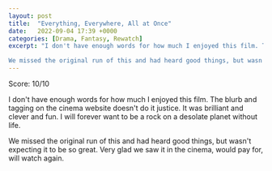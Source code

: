 ```yaml
---
layout: post
title:  "Everything, Everywhere, All at Once"
date:   2022-09-04 17:39 +0000
categories: [Drama, Fantasy, Rewatch]
excerpt: "I don't have enough words for how much I enjoyed this film. The blurb and tagging on the cinema website doesn't do it justice. It was brilliant and clever and fun. I will forever want to be a rock on a desolate planet without life. 

We missed the original run of this and had heard good things, but wasn't expecting it to be so great. Very glad we saw it in the cinema, would pay for, will watch again."
---
```

Score: 10/10 

I don't have enough words for how much I enjoyed this film. The blurb and tagging on the cinema website doesn't do it justice. It was brilliant and clever and fun. I will forever want to be a rock on a desolate planet without life. 

We missed the original run of this and had heard good things, but wasn't expecting it to be so great. Very glad we saw it in the cinema, would pay for, will watch again.
